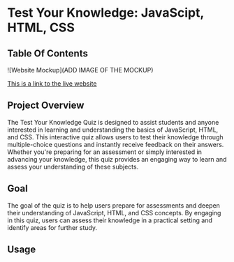 # Test Your Knowledge: JavaScipt, HTML, CSS

## Table Of Contents

![Website Mockup](ADD IMAGE OF THE MOCKUP)

[This is a link to the live website](https://hazelhawadi.github.io/Test-Your-Knowledge/)

## Project Overview
The Test Your Knowledge Quiz is designed to assist students and anyone interested in learning and understanding the basics of JavaScript, HTML, and CSS. This interactive quiz allows users to test their knowledge through multiple-choice questions and instantly receive feedback on their answers. Whether you're preparing for an assessment or simply interested in advancing your knowledge, this quiz provides an engaging way to learn and assess your understanding of these subjects.

## Goal
The goal of the quiz is to help users prepare for assessments and deepen their understanding of JavaScript, HTML, and CSS concepts. By engaging in this quiz, users can assess their knowledge in a practical setting and identify areas for further study.

## Usage
